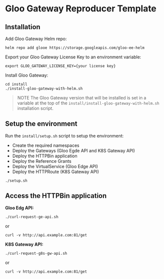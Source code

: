 # Gloo Gateway Reproducer Template

## Installation

Add Gloo Gateway Helm repo:
```
helm repo add glooe https://storage.googleapis.com/gloo-ee-helm
```

Export your Gloo Gateway License Key to an environment variable:
```
export GLOO_GATEWAY_LICENSE_KEY={your license key}
```

Install Gloo Gateway:
```
cd install
./install-gloo-gateway-with-helm.sh
```

> NOTE
> The Gloo Gateway version that will be installed is set in a variable at the top of the `install/install-gloo-gateway-with-helm.sh` installation script.

## Setup the environment

Run the `install/setup.sh` script to setup the environment:

- Create the required namespaces
- Deploy the Gateways (Gloo Egde API and K8S Gateway API)
- Deploy the HTTPBin application
- Deploy the Reference Grants
- Deploy the VirtualService (Gloo Edge API)
- Deploy the HTTPRoute (K8S Gateway API)

```
./setup.sh
```

## Access the HTTPBin application

__Gloo Edg API:__

```
./curl-request-ge-api.sh
```

or

```
curl -v http://api.example.com:81/get
```

__K8S Gateway API:__

```
./curl-request-g8s-gw-api.sh
```

or

```
curl -v http://api.example.com:81/get
```